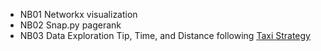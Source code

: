 - NB01 Networkx visualization
- NB02 Snap.py pagerank 
- NB03 Data Exploration Tip, Time, and Distance following [Taxi Strategy](https://github.com/jArumugam/taxi-strategy/tree/master/ipython)  

